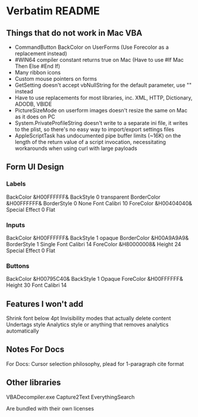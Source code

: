 # Verbatim README

## Things that do not work in Mac VBA
* CommandButton BackColor on UserForms (Use Forecolor as a replacement instead)
* #WIN64 compiler constant returns true on Mac (Have to use #If Mac Then <do nothing> Else <do PC only> #End If)
* Many ribbon icons
* Custom mouse pointers on forms
* GetSetting doesn't accept vbNullString for the default parameter, use "" instead
* Have to use replacements for most libraries, inc. XML, HTTP, Dictionary, ADODB, VBIDE
* PictureSizeMode on userform images doesn't resize the same on Mac as it does on PC
* System.PrivateProfileString doesn't write to a separate ini file, it writes to the plist, so there's no easy way to import/export settings files
* AppleScriptTask has undocumented pipe buffer limits (~16K) on the length of the return value of a script invocation, necessitating workarounds when using curl with large payloads

## Form UI Design

### Labels
BackColor &H00FFFFFF&
BackStyle 0 transparent
BorderColor &H00FFFFFF&
BorderStyle 0 None
Font Calibri 10
ForeColor &H00404040&
Special Effect 0 Flat

### Inputs
BackColor &H00FFFFFF&
BackStyle 1 opaque
BorderColor &H00A9A9A9&
BorderStyle 1 Single
Font Calibri 14
ForeColor &H80000008&
Height 24
Special Effect 0 Flat

### Buttons
BackColor &H00795C40&
BackStyle 1 Opaque
ForeColor &H00FFFFFF&
Height 30
Font Calibri 14

## Features I won't add
Shrink font below 4pt
Invisibility modes that actually delete content
Undertags style
Analytics style or anything that removes analytics automatically

## Notes For Docs
For Docs: Cursor selection philosophy, plead for 1-paragraph cite format

## Other libraries

VBADecompiler.exe
Capture2Text
EverythingSearch

Are bundled with their own licenses